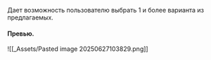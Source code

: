 Дает возможность пользователю выбрать 1 и более варианта из предлагаемых.
#### Превью.
![[_Assets/Pasted image 20250627103829.png]]